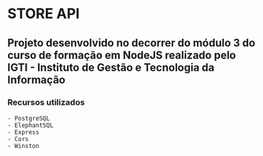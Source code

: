 # STORE API

## Projeto desenvolvido no decorrer do módulo 3 do curso de formação em NodeJS realizado pelo IGTI - Instituto de Gestão e Tecnologia da Informação

### Recursos utilizados
    - PostgreSQL
    - ElephantSQL
    - Express
    - Cors
    - Winston